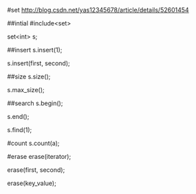 #set
http://blog.csdn.net/yas12345678/article/details/52601454

##intial
\#include\<set\>

set\<int\> s;

##insert
s.insert(1);

s.insert(first, second);

##size
s.size();

s.max_size();

##search
s.begin();

s.end();

s.find(1);

#count
s.count(a);

#erase
erase(iterator);

erase(first, second);

erase(key_value);